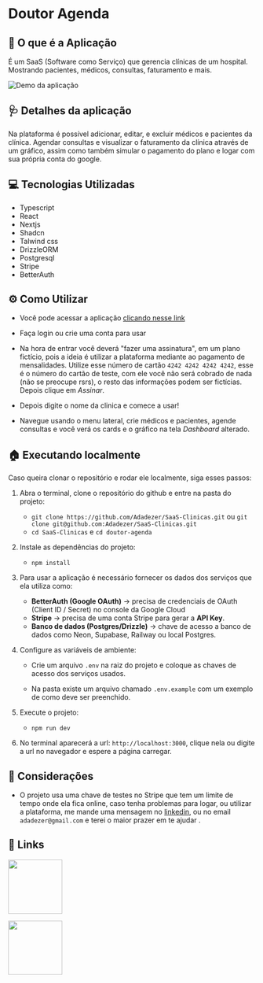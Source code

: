 



# Doutor Agenda

## 🏥 O que é a Aplicação
É um SaaS (Software como Serviço) que gerencia clínicas de um hospital. Mostrando pacientes, médicos, consultas, faturamento e mais.

![Demo da aplicação](https://github.com/Adadezer/SaaS-Clinicas/blob/main/doutor-agenda/public/saasClinicas.gif)


## 🩺 Detalhes da aplicação
Na plataforma é possível adicionar, editar, e excluir médicos e pacientes da clínica. 
Agendar consultas e visualizar o faturamento da clínica através de um gráfico, assim como também simular o pagamento do plano e logar com sua própria conta do google.


## 💻 Tecnologias Utilizadas
- Typescript
- React
- Nextjs
- Shadcn
- Talwind css
- DrizzleORM
- Postgresql
- Stripe
- BetterAuth

## ⚙️ Como Utilizar

 - Você pode acessar a aplicação [clicando nesse link](https://saas-clinicas.vercel.app/)
- Faça login ou crie uma conta para usar

-  Na hora de entrar  você deverá "fazer uma assinatura", em um plano fictício, pois a ideia é utilizar a plataforma mediante ao pagamento de mensalidades. Utilize esse número de cartão `4242 4242 4242 4242`, esse é o número do cartão de teste, com ele você não será cobrado de nada (não se preocupe rsrs), o resto das informações podem ser fictícias. Depois clique em *Assinar*.

- Depois digite o nome da clinica e comece a usar!

-  Navegue usando o menu lateral, crie médicos e pacientes, agende consultas e você verá os cards e o gráfico na tela *Dashboard* alterado.
 
 

## 🏠 Executando localmente
Caso queira clonar o repositório e rodar ele localmente, siga esses passos:

 1. Abra o terminal, clone o repositório do github e entre na pasta do projeto:
	 - `git clone https://github.com/Adadezer/SaaS-Clinicas.git` ou `git clone git@github.com:Adadezer/SaaS-Clinicas.git`
	 - `cd SaaS-Clinicas` e `cd doutor-agenda `
	 
 2. Instale as dependências do projeto:
	 - `npm install`

 3.  Para usar a aplicação é necessário fornecer os dados dos serviços que ela utiliza como:
	 - **BetterAuth (Google OAuth)** → precisa de credenciais de OAuth (Client ID / Secret) no console da Google Cloud
	 - **Stripe** → precisa de uma conta Stripe para gerar a **API Key**.
	 - **Banco de dados (Postgres/Drizzle)** → chave de acesso a banco de dados como Neon, Supabase, Railway ou local Postgres.
 
 4. Configure as variáveis de ambiente:
	-  Crie um arquivo `.env` na raiz do projeto e coloque as chaves de acesso dos serviços usados.
	
	- Na pasta existe um arquivo chamado `.env.example` com um exemplo de como deve ser preenchido.

6. Execute o projeto:
	- `npm run dev`

7. No terminal aparecerá a url: `http://localhost:3000`, clique nela ou digite a url no navegador e espere a página carregar.

## 📌 Considerações

- O projeto usa uma chave de testes no Stripe que tem um limite de tempo onde ela fica online, caso tenha problemas para logar, ou utilizar a plataforma, me mande uma mensagem no [linkedin](https://www.linkedin.com/in/adadezer-iwazaki/), ou no email `adadezer@gmail.com` e terei o maior prazer em te ajudar .

## 🔗 Links
<span >
  <a href="mailto: adadezer@gmail.com"> <img width="110em" src="https://img.shields.io/badge/Gmail-D14836?style=for-the-badge&logo=gmail&logoColor=white"></a>

  <a href="https://www.linkedin.com/in/adadezer-iwazaki/" target="_blank"><img width="110em" src="https://img.shields.io/badge/linkedin-%230077B5.svg?style=for-the-badge&logo=linkedin&logoColor=white"></a>
</span>
